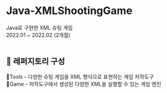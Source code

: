# Java-XMLShootingGame
Java로 구현한 XML 슈팅 게임<br/>
2022.01 ~ 2022.02 (2개월)<br/>
<br/>
## 📁 레퍼지토리 구성
📂Tools - 다양한 슈팅 게임을 XML 형식으로 표현하는 게임 저작도구<br/>
📂Game - 저작도구에서 생성된 다양한 XML을 실행할 수 있는 게임 엔진

